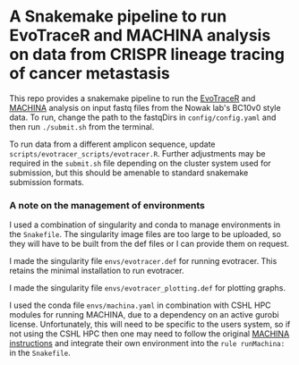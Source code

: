 # A Snakemake pipeline to run EvoTraceR and MACHINA analysis on data from CRISPR lineage tracing of cancer metastasis

This repo provides a snakemake pipeline to run the [EvoTraceR](https://github.com/Nowak-Lab/EvoTraceR) and [MACHINA](https://github.com/raphael-group/machina) analysis on input fastq files from the Nowak lab's BC10v0 style data. To run, change the path to the fastqDirs in `config/config.yaml` and then run `./submit.sh` from the terminal.

To run data from a different amplicon sequence, update `scripts/evotracer_scripts/evotracer.R`.  Further adjustments may be required in the `submit.sh` file depending on the cluster system used for submission, but this should be amenable to standard snakemake submission formats.

### A note on the management of environments

I used a combination of singularity and conda to manage environments in the `Snakefile`. The singularity image files are too large to be uploaded, so they will have to be built from the def files or I can provide them on request.

I made the singularity file `envs/evotracer.def` for running evotracer. This retains the minimal installation to run evotracer.

I made the singularity file `envs/evotracer_plotting.def` for plotting graphs.

I used the conda file `envs/machina.yaml` in combination with CSHL HPC modules for running MACHINA, due to a dependency on an active gurobi license. Unfortunately, this will need to be specific to the users system, so if not using the CSHL HPC then one may need to follow the original [MACHINA instructions](https://github.com/raphael-group/machina) and integrate their own environment into the `rule runMachina:` in the `Snakefile`.